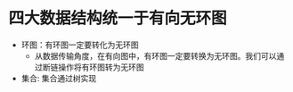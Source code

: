 # 四大数据结构统一于有向无环图
- 环图：有环图一定要转化为无环图
    - 从数据传输角度，在有向图中，有环图一定要转换为无环图。我们可以通过断链操作将有环图转为无环图
- 集合: 集合通过树实现
